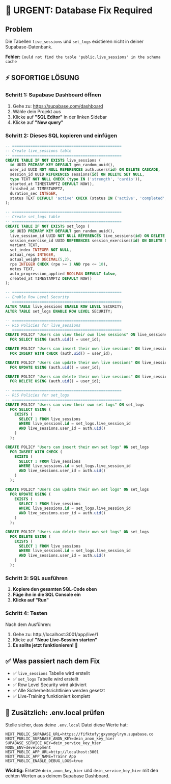 # 🚨 URGENT: Database Fix Required

## Problem
Die Tabellen `live_sessions` und `set_logs` existieren nicht in deiner Supabase-Datenbank.

**Fehler:** `Could not find the table 'public.live_sessions' in the schema cache`

## ⚡ SOFORTIGE LÖSUNG

### Schritt 1: Supabase Dashboard öffnen
1. Gehe zu: https://supabase.com/dashboard
2. Wähle dein Projekt aus
3. Klicke auf **"SQL Editor"** in der linken Sidebar
4. Klicke auf **"New query"**

### Schritt 2: Dieses SQL kopieren und einfügen

```sql
-- ================================================
-- Create live_sessions table
-- ================================================
CREATE TABLE IF NOT EXISTS live_sessions (
  id UUID PRIMARY KEY DEFAULT gen_random_uuid(),
  user_id UUID NOT NULL REFERENCES auth.users(id) ON DELETE CASCADE,
  session_id UUID REFERENCES sessions(id) ON DELETE SET NULL,
  type TEXT NOT NULL CHECK (type IN ('strength', 'cardio')),
  started_at TIMESTAMPTZ DEFAULT NOW(),
  finished_at TIMESTAMPTZ,
  duration_sec INTEGER,
  status TEXT DEFAULT 'active' CHECK (status IN ('active', 'completed', 'aborted'))
);

-- ================================================
-- Create set_logs table
-- ================================================
CREATE TABLE IF NOT EXISTS set_logs (
  id UUID PRIMARY KEY DEFAULT gen_random_uuid(),
  live_session_id UUID NOT NULL REFERENCES live_sessions(id) ON DELETE CASCADE,
  session_exercise_id UUID REFERENCES session_exercises(id) ON DELETE SET NULL,
  variant TEXT,
  set_index INTEGER NOT NULL,
  actual_reps INTEGER,
  actual_weight DECIMAL(5,2),
  rpe INTEGER CHECK (rpe >= 1 AND rpe <= 10),
  notes TEXT,
  auto_progression_applied BOOLEAN DEFAULT false,
  created_at TIMESTAMPTZ DEFAULT NOW()
);

-- ================================================
-- Enable Row Level Security
-- ================================================
ALTER TABLE live_sessions ENABLE ROW LEVEL SECURITY;
ALTER TABLE set_logs ENABLE ROW LEVEL SECURITY;

-- ================================================
-- RLS Policies for live_sessions
-- ================================================
CREATE POLICY "Users can view their own live sessions" ON live_sessions
  FOR SELECT USING (auth.uid() = user_id);

CREATE POLICY "Users can insert their own live sessions" ON live_sessions
  FOR INSERT WITH CHECK (auth.uid() = user_id);

CREATE POLICY "Users can update their own live sessions" ON live_sessions
  FOR UPDATE USING (auth.uid() = user_id);

CREATE POLICY "Users can delete their own live sessions" ON live_sessions
  FOR DELETE USING (auth.uid() = user_id);

-- ================================================
-- RLS Policies for set_logs
-- ================================================
CREATE POLICY "Users can view their own set logs" ON set_logs
  FOR SELECT USING (
    EXISTS (
      SELECT 1 FROM live_sessions 
      WHERE live_sessions.id = set_logs.live_session_id 
      AND live_sessions.user_id = auth.uid()
    )
  );

CREATE POLICY "Users can insert their own set logs" ON set_logs
  FOR INSERT WITH CHECK (
    EXISTS (
      SELECT 1 FROM live_sessions 
      WHERE live_sessions.id = set_logs.live_session_id 
      AND live_sessions.user_id = auth.uid()
    )
  );

CREATE POLICY "Users can update their own set logs" ON set_logs
  FOR UPDATE USING (
    EXISTS (
      SELECT 1 FROM live_sessions 
      WHERE live_sessions.id = set_logs.live_session_id 
      AND live_sessions.user_id = auth.uid()
    )
  );

CREATE POLICY "Users can delete their own set logs" ON set_logs
  FOR DELETE USING (
    EXISTS (
      SELECT 1 FROM live_sessions 
      WHERE live_sessions.id = set_logs.live_session_id 
      AND live_sessions.user_id = auth.uid()
    )
  );
```

### Schritt 3: SQL ausführen
1. **Kopiere den gesamten SQL-Code oben**
2. **Füge ihn in die SQL Console ein**
3. **Klicke auf "Run"**

### Schritt 4: Testen
Nach dem Ausführen:
1. Gehe zu: http://localhost:3001/app/live/1
2. Klicke auf **"Neue Live-Session starten"**
3. **Es sollte jetzt funktionieren!** 🎉

## ✅ Was passiert nach dem Fix
- ✅ `live_sessions` Tabelle wird erstellt
- ✅ `set_logs` Tabelle wird erstellt
- ✅ Row Level Security wird aktiviert
- ✅ Alle Sicherheitsrichtlinien werden gesetzt
- ✅ Live-Training funktioniert komplett

## 🔧 Zusätzlich: .env.local prüfen
Stelle sicher, dass deine `.env.local` Datei diese Werte hat:

```env
NEXT_PUBLIC_SUPABASE_URL=https://fifktofyjgxyongylryn.supabase.co
NEXT_PUBLIC_SUPABASE_ANON_KEY=dein_anon_key_hier
SUPABASE_SERVICE_KEY=dein_service_key_hier
NODE_ENV=development
NEXT_PUBLIC_APP_URL=http://localhost:3001
NEXT_PUBLIC_APP_NAME=Trainr App
NEXT_PUBLIC_ENABLE_DEBUG_LOGS=true
```

**Wichtig:** Ersetze `dein_anon_key_hier` und `dein_service_key_hier` mit den echten Werten aus deinem Supabase Dashboard.
